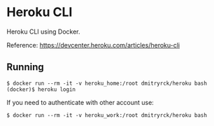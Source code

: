 # Heroku CLI

Heroku CLI using Docker.

Reference: https://devcenter.heroku.com/articles/heroku-cli

## Running

```shell
$ docker run --rm -it -v heroku_home:/root dmitryrck/heroku bash
(docker)$ heroku login
```

If you need to authenticate with other account use:

```shell
$ docker run --rm -it -v heroku_work:/root dmitryrck/heroku bash
```

